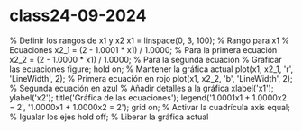 # class24-09-2024
% Definir los rangos de x1 y x2
x1 = linspace(0, 3, 100); % Rango para x1
% Ecuaciones
x2_1 = (2 - 1.0001 * x1) / 1.0000; % Para la primera ecuación
x2_2 = (2 - 1.0000 * x1) / 1.0000; % Para la segunda ecuación
% Graficar las ecuaciones
figure;
hold on; % Mantener la gráfica actual
plot(x1, x2_1, 'r', 'LineWidth', 2); % Primera ecuación en rojo
plot(x1, x2_2, 'b', 'LineWidth', 2); % Segunda ecuación en azul
% Añadir detalles a la gráfica
xlabel('x1');
ylabel('x2');
title('Gráfica de las ecuaciones');
legend('1.0001x1 + 1.0000x2 = 2', '1.0000x1 + 1.0000x2 = 2');
grid on; % Activar la cuadrícula
axis equal; % Igualar los ejes
hold off; % Liberar la gráfica actual
